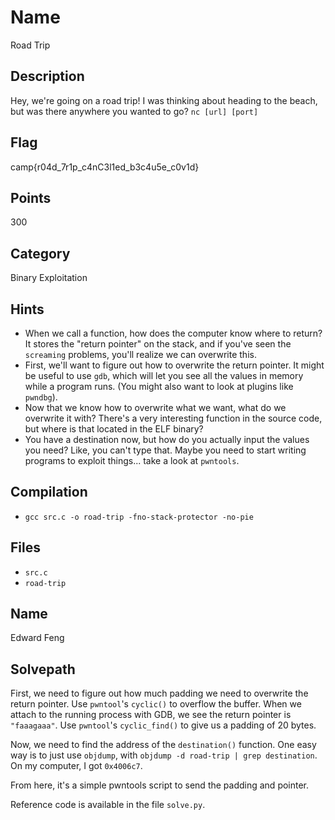 # Name
Road Trip

## Description
Hey, we're going on a road trip!
I was thinking about heading to the beach, but was there anywhere you wanted to go?
`nc [url] [port]`

## Flag
camp{r04d_7r1p_c4nC3l1ed_b3c4u5e_c0v1d}

## Points
300

## Category
Binary Exploitation

## Hints
* When we call a function, how does the computer know where to return? It stores the "return pointer" on the stack, and if you've seen the `screaming` problems, you'll realize we can overwrite this.
* First, we'll want to figure out how to overwrite the return pointer. It might be useful to use `gdb`, which will let you see all the values in memory while a program runs. (You might also want to look at plugins like `pwndbg`).
* Now that we know how to overwrite what we want, what do we overwrite it with? There's a very interesting function in the source code, but where is that located in the ELF binary?
* You have a destination now, but how do you actually input the values you need? Like, you can't type that. Maybe you need to start writing programs to exploit things... take a look at `pwntools`.

## Compilation
* `gcc src.c -o road-trip -fno-stack-protector -no-pie`

## Files
* `src.c`
* `road-trip`

## Name
Edward Feng

## Solvepath
First, we need to figure out how much padding we need to overwrite the return pointer.
Use `pwntool`'s `cyclic()` to overflow the buffer.
When we attach to the running process with GDB, we see the return pointer is `"faaagaaa"`.
Use `pwntool`'s `cyclic_find()` to give us a padding of 20 bytes.

Now, we need to find the address of the `destination()` function.
One easy way is to just use `objdump`, with `objdump -d road-trip | grep destination`.
On my computer, I got `0x4006c7`.

From here, it's a simple pwntools script to send the padding and pointer.

Reference code is available in the file `solve.py`.
